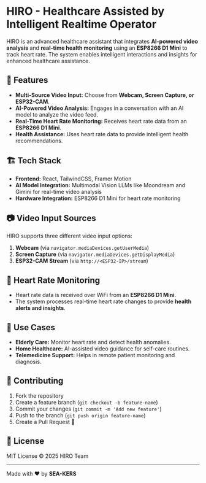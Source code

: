 # HIRO - Healthcare Assisted by Intelligent Realtime Operator

HIRO is an advanced healthcare assistant that integrates **AI-powered video analysis** and **real-time health monitoring** using an **ESP8266 D1 Mini** to track heart rate. The system enables intelligent interactions and insights for enhanced healthcare assistance.

## 🚀 Features

- **Multi-Source Video Input:** Choose from **Webcam, Screen Capture, or ESP32-CAM**.
- **AI-Powered Video Analysis:** Engages in a conversation with an AI model to analyze the video feed.
- **Real-Time Heart Rate Monitoring:** Receives heart rate data from an **ESP8266 D1 Mini**.
- **Health Assistance:** Uses heart rate data to provide intelligent health recommendations.

## 🏗️ Tech Stack

- **Frontend:** React, TailwindCSS, Framer Motion
- **AI Model Integration:** Multimodal Vision LLMs like Moondream and Gimini for real-time video analysis
- **Hardware Integration:** ESP8266 D1 Mini for heart rate monitoring

## 📷 Video Input Sources

HIRO supports three different video input options:

1. **Webcam** (via `navigator.mediaDevices.getUserMedia`)
2. **Screen Capture** (via `navigator.mediaDevices.getDisplayMedia`)
3. **ESP32-CAM Stream** (via `http://<ESP32-IP>/stream`)

## 💖 Heart Rate Monitoring

- Heart rate data is received over WiFi from an **ESP8266 D1 Mini**.
- The system processes real-time heart rate changes to provide **health alerts and insights**.

## 🏥 Use Cases

- **Elderly Care:** Monitor heart rate and detect health anomalies.
- **Home Healthcare:** AI-assisted video guidance for self-care routines.
- **Telemedicine Support:** Helps in remote patient monitoring and diagnosis.

## 🤝 Contributing

1. Fork the repository
2. Create a feature branch (`git checkout -b feature-name`)
3. Commit your changes (`git commit -m 'Add new feature'`)
4. Push to the branch (`git push origin feature-name`)
5. Create a Pull Request 🚀

## 📜 License

MIT License © 2025 HIRO Team

---

Made with ❤️ by **SEA-KERS**
